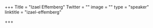 +++
Title = "Izael Effemberg"
Twitter = ""
image = ""
type = "speaker"
linktitle = "izael-effemberg"

+++


